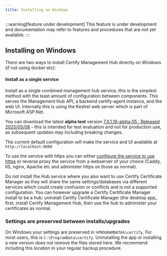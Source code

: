 ```yaml
---
title: Installing on Windows
---
```


:::warning[feature under development]
This feature is under development and documentation may refer to features and procedures that are not yet available.
:::

## Installing on Windows

There are two ways to install Certify Management Hub directly on Windows (if not using docker etc):

#### Install as a single service
Install as a single combined management hub service, this is the simplest method with the least amount of configuration between components. This serves the Management Hub API, a backend certify-agent instance, and the web UI. Internally this is using the Kestrel web server which is part of Microsoft ASP.Net.

You can download the latest **alpha test** version [7.0.1.19-alpha.05 : Released 2025/05/08](https://certifytheweb.s3.amazonaws.com/downloads/archive/hub/CertifyMgmtHubSetup_7.0.1.19-alpha.05.exe) - this is intended for test evaluation and not for production use, as subsequent updates may including breaking changes.

The current default configuration will make the service and UI available at `http://localhost:8080`

To use the service with https you can either [configure the service to use https](service.md) or reverse proxy the service from a webserver of your choice (Caddy, IIS, nginx, Apache etc and administer https on those as normal).

Do not install the Hub service where you also want to use Certify Certificate Manager as they will share the same settings/databases via different services which could create confusion or conflicts and is not a supported configuration. You can however upgrade a Certify Certificate Manager install to be a hub: uninstall Certify Certificate Manager (the desktop app_ first, install Certify Management Hub, then use the hub to administer your certificates as normal.

### Settings are preserved between installs/upgrades
On Windows your settings are preserved in `%PROGRAMDATA%\certify`. For most users, this is `C:\ProgramData\certify`. Uninstalling the app or installing a new version does not remove the files stored here. We recommend including this location in your regular backup procedure.
